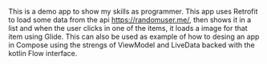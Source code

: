 This is a demo app to show my skills as programmer.
This app uses Retrofit to load some data from the api https://randomuser.me/, then shows it in a list 
and when the user clicks in one of the items, it loads a image for that item using Glide.
This can also be used as example of how to desing an app in Compose using the strengs of ViewModel and LiveData backed with the kotlin Flow interface.
